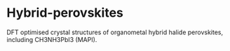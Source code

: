 Hybrid-perovskites
==================

DFT optimised crystal structures of organometal hybrid halide perovskites, including CH3NH3PbI3 (MAPI).
